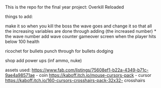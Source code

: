This is the repo for the final year project: Overkill Reloaded

things to add:

make it so when you kill the boss the wave goes and change it so that all the increasing variables are done through adding (the increased number) * the wave number 
add wave counter 
gameover screen when the player hits below 100 health





ricochet for bullets
punch through for bullets
dodging 

shop
add power ups (inf ammo, nuke)

assets used: 
https://www.fab.com/listings/75608ef1-b22a-4349-b71c-9ae4a98571ae - coin 
https://kaboff.itch.io/mouse-cursors-pack - cursor 
https://kaboff.itch.io/160-cursors-crosshairs-pack-32x32- crosshairs

